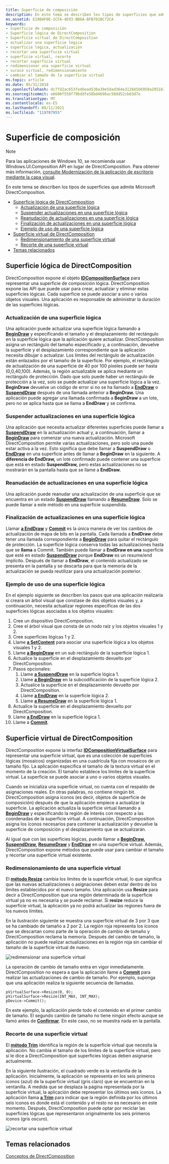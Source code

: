 ```yaml
---
title: Superficie de composición
description: En este tema se describen los tipos de superficies que admite Microsoft DirectComposition.
ms.assetid: E19B4F0E-1CFA-4E93-BB6A-BFB701BC72CA
keywords:
- superficie de composición
- Superficie lógica de DirectComposition
- Superficie virtual de DirectComposition
- actualizar una superficie lógica
- superficie lógica, actualización
- recortar una superficie virtual
- superficie virtual, recorte
- recortar superficie virtual
- redimensionar una superficie virtual
- surace virtual, redimensionamiento
- cambiar el tamaño de la superficie virtual
ms.topic: article
ms.date: 05/31/2018
ms.openlocfilehash: dc7fd2ac653fe46ea4530a39e5dad364e312845b6950a2051b39896f7fbb1e61
ms.sourcegitcommit: e6600f550f79bddfe58bd4696ac50dd52cb03d7e
ms.translationtype: MT
ms.contentlocale: es-ES
ms.lasthandoff: 08/11/2021
ms.locfileid: "119787955"
---
```

# <a name="composition-surface"></a>Superficie de composición

> [!NOTE]
> Para las aplicaciones de Windows 10, se recomienda usar Windows.UI.Composition API en lugar de DirectComposition. Para obtener más información, [consulte Modernización de la aplicación de escritorio mediante la capa visual](/windows/uwp/composition/visual-layer-in-desktop-apps).

En este tema se describen los tipos de superficies que admite Microsoft DirectComposition.

-   [Superficie lógica de DirectComposition](#directcomposition-logical-surface)
    -   [Actualización de una superficie lógica](#updating-a-logical-surface)
    -   [Suspender actualizaciones en una superficie lógica](#suspending-updates-to-a-logical-surface)
    -   [Reanudación de actualizaciones en una superficie lógica](#resuming-updates-to-a-logical-surface)
    -   [Finalización de actualizaciones en una superficie lógica](#suspending-updates-to-a-logical-surface)
    -   [Ejemplo de uso de una superficie lógica](#example-of-using-a-logical-surface)
-   [Superficie virtual de DirectComposition](#directcomposition-virtual-surface)
    -   [Redimensionamiento de una superficie virtual](#resizing-a-virtual-surface)
    -   [Recorte de una superficie virtual](#trimming-a-virtual-surface)
-   [Temas relacionados](#related-topics)

## <a name="directcomposition-logical-surface"></a>Superficie lógica de DirectComposition

DirectComposition expone el objeto [**IDCompositionSurface**](/windows/win32/api/dcomp/nn-dcomp-idcompositionsurface) para representar una superficie de composición lógica. DirectComposition expone las API que puede usar para crear, actualizar y eliminar estas superficies lógicas. Cada superficie se puede asociar a uno o varios objetos visuales. Una aplicación es responsable de administrar la duración de las superficies lógicas.

### <a name="updating-a-logical-surface"></a>Actualización de una superficie lógica

Una aplicación puede actualizar una superficie lógica llamando a [**BeginDraw**](/windows/win32/api/dcomp/nf-dcomp-idcompositionsurface-begindraw) y especificando el tamaño y el desplazamiento del rectángulo en la superficie lógica que la aplicación quiere actualizar. DirectComposition asigna un rectángulo del tamaño especificado y, a continuación, devuelve la superficie y el desplazamiento correspondiente que la aplicación necesita dibujar o actualizar. Los límites del rectángulo de actualización están enlazados por el tamaño de la superficie. Por ejemplo, el rectángulo de actualización de una superficie de 40 por 100 píxeles puede ser hasta (0,0,40,100). Además, la región actualizable se aplica mediante un rectángulo de protección. Dado que solo puede haber un rectángulo de protección a la vez, solo se puede actualizar una superficie lógica a la vez. **BeginDraw** devuelve un código de error si no se ha llamado a [**EndDraw**](/windows/win32/api/dcomp/nf-dcomp-idcompositionsurface-enddraw) o [**SuspendDraw**](/windows/win32/api/dcomp/nf-dcomp-idcompositionsurface-suspenddraw) después de una llamada anterior a **BeginDraw.** Una aplicación puede agregar una llamada confirmada a **BeginDraw** a un lote, pero no se aplica hasta que se llama a **EndDraw** y se confirma.

### <a name="suspending-updates-to-a-logical-surface"></a>Suspender actualizaciones en una superficie lógica

Una aplicación que necesita actualizar diferentes superficies puede llamar a [**SuspendDraw**](/windows/win32/api/dcomp/nf-dcomp-idcompositionsurface-suspenddraw) en la actualización actual y, a continuación, llamar a [**BeginDraw**](/windows/win32/api/dcomp/nf-dcomp-idcompositionsurface-begindraw) para comenzar una nueva actualización. Microsoft DirectComposition permite varias actualizaciones, pero solo una puede estar activa a la vez. Esto significa que debe llamar a **SuspendDraw** o [**EndDraw**](/windows/win32/api/dcomp/nf-dcomp-idcompositionsurface-enddraw) en una superficie antes de llamar a **BeginDraw** en la siguiente. A **diferencia de EndDraw,** un lote confirmado puede contener una superficie que está en estado **SuspendDraw,** pero estas actualizaciones no se mostrarán en la pantalla hasta que se llame a **EndDraw.**

### <a name="resuming-updates-to-a-logical-surface"></a>Reanudación de actualizaciones en una superficie lógica

Una aplicación puede reanudar una actualización de una superficie que se encuentra en un estado [**SuspendDraw**](/windows/win32/api/dcomp/nf-dcomp-idcompositionsurface-suspenddraw) llamando a [**ResumeDraw**](/windows/win32/api/dcomp/nf-dcomp-idcompositionsurface-resumedraw). Solo se puede llamar a este método en una superficie suspendida.

### <a name="ending-updates-to-a-logical-surface"></a>Finalización de actualizaciones en una superficie lógica

Llamar [**a EndDraw**](/windows/win32/api/dcomp/nf-dcomp-idcompositionsurface-enddraw) y [**Commit**](/windows/win32/api/dcomp/nf-dcomp-idcompositiondevice-commit) es la única manera de ver los cambios de actualización de mapa de bits en la pantalla. Cada llamada a **EndDraw** debe tener una llamada correspondiente a [**BeginDraw**](/windows/win32/api/dcomp/nf-dcomp-idcompositionsurface-begindraw) para quitar el rectángulo de protección. La superficie lógica conserva todas las actualizaciones hasta que se **llama** a Commit. También puede llamar a **EndDraw en una** superficie que esté en estado [**SuspendDraw**](/windows/win32/api/dcomp/nf-dcomp-idcompositionsurface-suspenddraw) porque **EndDraw** es un resume/end implícito. Después de llamar a **EndDraw**, el contenido actualizado se presenta en la pantalla y se descarta para que la memoria de la actualización se pueda reutilizar para una actualización posterior.

### <a name="example-of-using-a-logical-surface"></a>Ejemplo de uso de una superficie lógica

En el ejemplo siguiente se describen los pasos que una aplicación realizaría si creara un árbol visual que constase de dos objetos visuales y, a continuación, necesita actualizar regiones específicas de las dos superficies lógicas asociadas a los objetos visuales:

1.  Cree un dispositivo DirectComposition.
2.  Cree el árbol visual que consta de un nodo raíz y los objetos visuales 1 y 2.
3.  Cree superficies lógicas 1 y 2.
4.  Llame [**a SetContent**](/windows/win32/api/dcomp/nf-dcomp-idcompositionvisual-setcontent) para asociar una superficie lógica a los objetos visuales 1 y 2.
5.  Llame [**a BeginDraw**](/windows/win32/api/dcomp/nf-dcomp-idcompositionsurface-begindraw) en un sub rectángulo de la superficie lógica 1.
6.  Actualice la superficie en el desplazamiento devuelto por DirectComposition.
7.  Pasos opcionales:
    1.  Llame [**a SuspendDraw**](/windows/win32/api/dcomp/nf-dcomp-idcompositionsurface-suspenddraw) en la superficie lógica 1.
    2.  Llame [**a BeginDraw**](/windows/win32/api/dcomp/nf-dcomp-idcompositionsurface-begindraw) en la subcodificación de la superficie lógica 2.
    3.  Actualice la superficie en el desplazamiento devuelto por DirectComposition.
    4.  Llame [**a EndDraw**](/windows/win32/api/dcomp/nf-dcomp-idcompositionsurface-enddraw) en la superficie lógica 2.
    5.  Llame [**a ResumeDraw**](/windows/win32/api/dcomp/nf-dcomp-idcompositionsurface-resumedraw) en la superficie lógica 1.
8.  Actualice la superficie en el desplazamiento devuelto por DirectComposition.
9.  Llame [**a EndDraw**](/windows/win32/api/dcomp/nf-dcomp-idcompositionsurface-enddraw) en la superficie lógica 1.
10. Llame a [**Commit**](/windows/win32/api/dcomp/nf-dcomp-idcompositiondevice-commit).

## <a name="directcomposition-virtual-surface"></a>Superficie virtual de DirectComposition

DirectComposition expone la interfaz [**IDCompositionVirtualSurface**](/windows/win32/api/dcomp/nn-dcomp-idcompositionvirtualsurface) para representar una superficie virtual, que es una colección de superficies lógicas (mosaicos) organizadas en una cuadrícula fija con mosaicos de un tamaño fijo. La aplicación especifica el tamaño de la textura virtual en el momento de la creación. El tamaño establece los límites de la superficie virtual. La superficie se puede asociar a uno o varios objetos visuales.

Cuando se inicializa una superficie virtual, no cuenta con el respaldo de asignaciones reales. En otras palabras, no contiene ningún bit. DirectComposition asigna iconos (es decir, objetos de superficie de composición) después de que la aplicación empiece a actualizar la superficie. La aplicación actualiza la superficie virtual llamando a [**BeginDraw**](/windows/win32/api/dcomp/nf-dcomp-idcompositionsurface-begindraw) y especificando la región de interés con respecto a las coordenadas de la superficie virtual. A continuación, DirectComposition asigna los iconos necesarios para contener la actualización y devuelve la superficie de composición y el desplazamiento que se actualizarán.

Al igual que con las superficies lógicas, puede llamar a [**BeginDraw,**](/windows/win32/api/dcomp/nf-dcomp-idcompositionsurface-begindraw) [**SuspendDraw,**](/windows/win32/api/dcomp/nf-dcomp-idcompositionsurface-suspenddraw) [**ResumeDraw**](/windows/win32/api/dcomp/nf-dcomp-idcompositionsurface-resumedraw) y [**EndDraw**](/windows/win32/api/dcomp/nf-dcomp-idcompositionsurface-enddraw) en una superficie virtual. Además, DirectComposition expone métodos que puede usar para cambiar el tamaño y recortar una superficie virtual existente.

### <a name="resizing-a-virtual-surface"></a>Redimensionamiento de una superficie virtual

El [**método Resize**](/windows/win32/api/dcomp/nf-dcomp-idcompositionvirtualsurface-resize) cambia los límites de la superficie virtual, lo que significa que las nuevas actualizaciones o asignaciones deben estar dentro de los límites establecidos por el nuevo tamaño. Una aplicación usa **Resize** para decir a DirectComposition que una región determinada de la superficie virtual ya no es necesaria y se puede reclamar. Si **resize** reduce la superficie virtual, la aplicación ya no podrá actualizar las regiones fuera de los nuevos límites.

En la ilustración siguiente se muestra una superficie virtual de 3 por 3 que se ha cambiado de tamaño a 2 por 2. La región roja representa los iconos que se descartan como parte de la operación de cambio de tamaño y DirectComposition reclama la memoria. Después del cambio de tamaño, la aplicación no puede realizar actualizaciones en la región roja sin cambiar el tamaño de la superficie virtual de nuevo.

![redimensionar una superficie virtual ](images/resize-virtual-surface.png)

La operación de cambio de tamaño entra en vigor inmediatamente. DirectComposition no espera a que la aplicación llame a [**Commit**](/windows/win32/api/dcomp/nf-dcomp-idcompositiondevice-commit) para realizar las actualizaciones de cambio de tamaño. Por ejemplo, suponga que una aplicación realiza la siguiente secuencia de llamadas.


```
pVirtualSurface->Resize(0, 0);
pVirtualSurface->Resize(INT_MAX, INT_MAX);
pDevice->Commit();
```



En este ejemplo, la aplicación pierde todo el contenido en el primer cambio de tamaño. El segundo cambio de tamaño no tiene ningún efecto aunque se llamó antes de [**Confirmar**](/windows/win32/api/dcomp/nf-dcomp-idcompositiondevice-commit). En este caso, no se muestra nada en la pantalla.

### <a name="trimming-a-virtual-surface"></a>Recorte de una superficie virtual

El [**método Trim**](/windows/win32/api/dcomp/nf-dcomp-idcompositionvirtualsurface-trim) identifica la región de la superficie virtual que necesita la aplicación. No cambia el tamaño de los límites de la superficie virtual, pero sí le dice a DirectComposition qué superficies lógicas deben asignarse actualmente.

En la siguiente ilustración, el cuadrado verde es la ventanilla de la aplicación. Inicialmente, la aplicación se representa en los seis primeros iconos (azul) de la superficie virtual (gris claro) que se encuentran en la ventanilla. A medida que se desplaza la página representada por la superficie virtual, la aplicación debe representar los últimos seis iconos. La aplicación llama [**a Trim**](/windows/win32/api/dcomp/nf-dcomp-idcompositionvirtualsurface-trim) para indicar que la región definida por los últimos seis iconos es donde está el contenido y el resto no es necesario en este momento. Después, DirectComposition puede optar por reciclar las superficies lógicas que representaron originalmente los seis primeros iconos (gris oscuro).

![recortar una superficie virtual](images/trim-virtual-surface.png)

## <a name="related-topics"></a>Temas relacionados

<dl> <dt>

[Conceptos de DirectComposition](directcomposition-concepts.md)
</dt> </dl>

 

 